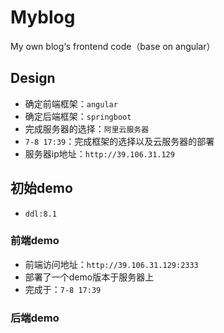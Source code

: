 # Myblog
My own blog‘s frontend code（base on angular）
## Design
* 确定前端框架：`angular`
* 确定后端框架：`springboot`
* 完成服务器的选择：`阿里云服务器`
* `7-8 17:39`：完成框架的选择以及云服务器的部署
* 服务器ip地址：`http://39.106.31.129`
## 初始demo
* `ddl:8.1`
### 前端demo
* 前端访问地址：`http://39.106.31.129:2333`
* 部署了一个demo版本于服务器上
* 完成于：`7-8 17:39`
### 后端demo
